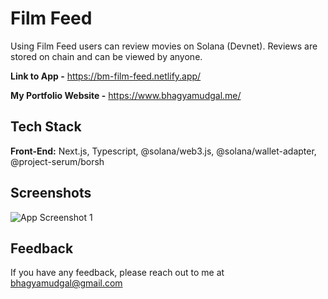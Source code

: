 # Film Feed

Using Film Feed users can review movies on Solana (Devnet). Reviews are stored on chain and can be viewed by anyone.

**Link to App -** https://bm-film-feed.netlify.app/

**My Portfolio Website -** https://www.bhagyamudgal.me/


## Tech Stack

**Front-End:** Next.js, Typescript, @solana/web3.js, @solana/wallet-adapter, @project-serum/borsh


## Screenshots

![App Screenshot 1](https://i.imgur.com/lTKJv5r.png)


## Feedback

If you have any feedback, please reach out to me at bhagyamudgal@gmail.com

